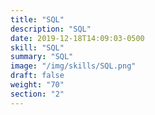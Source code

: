 ```yaml
---
title: "SQL"
description: "SQL"
date: 2019-12-18T14:09:03-0500
skill: "SQL"
summary: "SQL"
image: "/img/skills/SQL.png"
draft: false
weight: "70"
section: "2"
---
```

